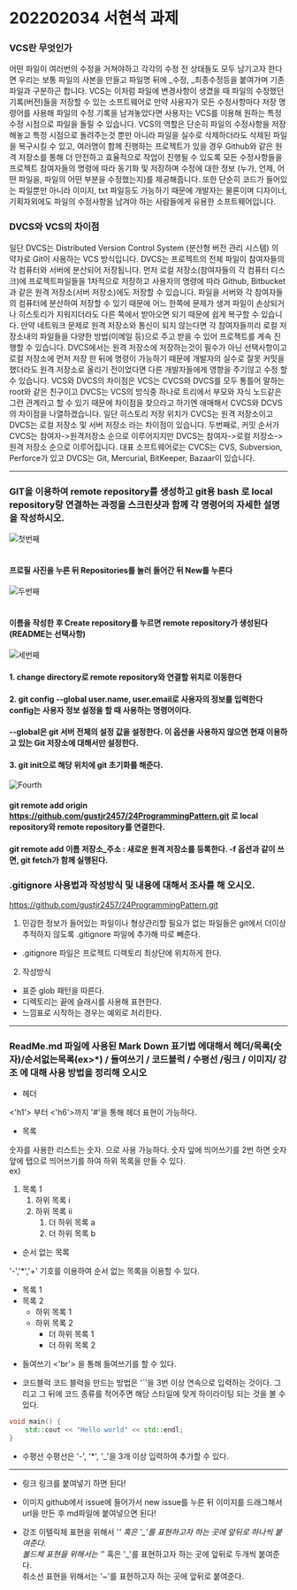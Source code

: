 # 202202034 서현석 과제

### VCS란 무엇인가
어떤 파일이 여러번의 수정을 거쳐야하고 각각의 수정 전 상태들도 모두 남기고자 한다면 우리는 보통 파일의 사본을 만들고 파일명 뒤에 _수정, _최종수정등을 붙여가며 기존파일과 구분하곤 합니다. VCS는 이처럼 파일에 변경사항이 생겼을 때 파일의 수정했던 기록(버전)들을 저장할 수 있는 소프트웨어로 만약 사용자가 모든 수정사항마다 저장 명령어를 사용해 파일의 수정 기록을 남겨놓았다면 사용자는 VCS를 이용해 원하는 특정 수정 시점으로 파일을 돌릴 수 있습니다. VCS의 역할은 단순히 파일의 수정사항을 저장해놓고 특정 시점으로 돌려주는것 뿐만 아니라 파일을 실수로 삭제하더라도 삭제된 파일을 복구시킬 수 있고, 여러명이 함께 진행하는 프로젝트가 있을 경우 Github와 같은 원격 저장소를 통해 더 안전하고 효율적으로 작업이 진행될 수 있도록 모든 수정사항들을 프로젝트 참여자들의 명령에 따라 동기화 및 저장하며 수정에 대한 정보 (누가, 언제, 어떤 파일을, 파일의 어떤 부분을 수정했는지)를 제공해줍니다. 또한 단순히 코드가 들어있는 파일뿐만 아니라 이미지, txt 파일등도 가능하기 때문에 개발자는 물론이며 디자이너, 기획자외에도 파일의 수정사항을 남겨야 하는 사람들에게 유용한 소프트웨어입니다.

### DVCS와 VCS의 차이점

일단 DVCS는 Distributed Version Control System (분산형 버전 관리 시스템) 의 약자로 Git이 사용하는 VCS 방식입니다. DVCS는 프로젝트의 전체 파일이 참여자들의 각 컴퓨터와 서버에 분산되어 저장됩니다. 먼저 로컬 저장소(참여자들의 각 컴퓨터 디스크)에 프로젝트파일들을 1차적으로 저장하고 사용자의 명령에 따라 Github, Bitbucket과 같은 원격 저장소(서버 저장소)에도 저장할 수 있습니다. 파일을 서버와 각 참여자들의 컴퓨터에 분산하여 저장할 수 있기 때문에 어느 한쪽에 문제가 생겨 파일이 손상되거나 히스토리가 지워지더라도 다른 쪽에서 받아오면 되기 때문에 쉽게 복구할 수 있습니다. 만약 네트워크 문제로 원격 저장소와 통신이 되지 않는다면 각 참여자들끼리 로컬 저장소내의 파일들을 다양한 방법(이메일 등)으로 주고 받을 수 있어 프로젝트를 계속 진행할 수 있습니다. DVCS에서는 원격 저장소에 저장하는것이 필수가 아닌 선택사항이고 로컬 저장소에 먼저 저장 한 뒤에 명령이 가능하기 때문에 개발자의 실수로 잘못 커밋을 했더라도 원격 저장소로 올리기 전이었다면 다른 개발자들에게 영향을 주기않고 수정 할 수 있습니다. VCS와 DVCS의 차이점은 VCS는 CVCS와 DVCS를 모두 통틀어 말하는 root와 같은 친구이고 DVCS는 VCS의 방식중 하나로 트리에서 부모와 자식 노드같은 그런 관계라고 할 수 있기 때문에 차이점을 찾으라고 하기엔 애매해서 CVCS와 DCVS의 차이점을 나열하겠습니다.
일단 히스토리 저장 위치가 CVCS는 원격 저장소이고 DVCS는 로컬 저장소 및 서버 저장소 라는 차이점이 있습니다.
두번째로, 커밋 순서가 CVCS는 참여자->원격저장소 순으로 이루어지지만 DVCS는 참여자->로컬 저장소->원격 저장소 순으로 이루어집니다.
대표 소프트웨어로는 CVCS는 CVS, Subversion, Perforce가 있고 DVCS는 Git, Mercurial, BitKeeper, Bazaar이 있습니다.

---
### GIT을 이용하여 remote repository를 생성하고 git용 bash 로 local repository랑 연결하는 과정을 스크린샷과 함께 각 명령어의 자세한 설명을 작성하시오. 
![첫번째](https://github.com/gustjr2457/24ProgrammingPattern/assets/127166744/9554a7d8-5bd7-4363-96fb-9adc12c8856c)
#### <br>프로필 사진을 누른 뒤 Repositories를 눌러 들어간 뒤 New를 누른다
![두번째](https://github.com/gustjr2457/24ProgrammingPattern/assets/127166744/100db6b6-8b9f-46e5-b391-3a6dc8e600a2)
#### <br>이름을 작성한 후 Create repository를 누르면 remote repository가 생성된다 (README는 선택사항)
![세번째](https://github.com/gustjr2457/24ProgrammingPattern/assets/127166744/bd9e626f-c2e9-4287-8c1e-c623b9a7f941)
#### 1. change directory로 remote repository와 연결할 위치로 이동한다<br>
#### 2. git config --global user.name, user.email로 사용자의 정보를 입력한다 config는 사용자 정보 설정을 할 때 사용하는 명령어이다.<br>
#### --global은 git 서버 전체의 설정 값을 설정한다. 이 옵션을 사용하지 않으면 현재 이용하고 있는 Git 저장소에 대해서만 설정한다.
#### 3. git init으로 해당 위치에 git 초기화를 해준다.
![Fourth](https://github.com/gustjr2457/24ProgrammingPattern/assets/127166744/cfac86ad-b7a6-4362-aa3d-c878e497d4c6)
#### git remote add origin https://github.com/gustjr2457/24ProgrammingPattern.git 로 local repository와 remote repository를 연결한다. 
#### git remote add 이름 저장소_주소 : 새로운 원격 저장소를 등록한다. -f 옵션과 같이 쓰면, git fetch가 함께 실행된다.

###  .gitignore 사용법과 작성방식 및 내용에 대해서 조사를 해 오시오.
https://github.com/gustjr2457/24ProgrammingPattern.git
1. 민감한 정보가 들어있는 파일이나 형상관리할 필요가 없는 파일들은 git에서 더이상 추적하지 않도록 .gitignore 파일에 추가해 따로 빼준다.
- .gitignore 파일은 프로젝트 디렉토리 최상단에 위치하게 한다.
2. 작성방식
- 표준 glob 패턴을 따른다.
- 디렉토리는 끝에 슬래시를 사용해 표현한다.
- 느낌표로 시작하는 경우는 예외로 처리한다.


---
### ReadMe.md 파일에 사용된 Mark Down 표기법 에대해서 헤더/목록(숫자)/순서없는목록(ex>*) / 들여쓰기 / 코드블럭 / 수평선 /링크 / 이미지/ 강조 에 대해 사용 방법을 정리해 오시오

* 헤더

<'h1'> 부터 <'h6'>까지 '#'을 통해 헤더 표현이 가능하다.

* 목록

숫자를 사용한 리스트는 숫자. 으로 사용 가능하다. 숫자 앞에 띄어쓰기를 2번 하면 숫자 앞에 탭으로 띄어쓰기를 하여 하위 목록을 만들 수 있다.<br>
ex)
1. 목록 1
    1. 하위 목록 i
    2. 하위 목록 ii
        1. 더 하위 목록 a
        2. 더 하위 목록 b

* 순서 없는 목록

'-','*','+' 기호를 이용하여 순서 없는 목록을 이용할 수 있다.

- 목록 1
- 목록 2
    - 하위 목록 1
    - 하위 목록 2
        - 더 하위 목록 1
        - 더 하위 목록 2

* 들여쓰기
<'br'> 을 통해 들여쓰기를 할 수 있다.

* 코드블럭
코드 블럭을 만드는 방법은 '`'을 3번 이상 연속으로 입력하는 것이다.
그리고 그 뒤에 코드 종류를 적어주면 해당  스타일에 맞게 하이라이팅 되는 것을 볼 수 있다.
```C++
void main() {
    std::cout << "Hello world" << std::endl;
}
```

* 수평선
수평선은 '-', '*', '_'을 3개 이상 입력하여 추가할 수 있다.

---

* 링크
링크를 붙여넣기 하면 된다!

* 이미지
github에서 issue에 들어가서 new issue를 누른 뒤 이미지를 드래그해서 url을 만든 후 md파일에 붙여넣으면 된다!

* 강조
이텔릭체 표현을 위해서 '*' 혹은 '_'를 표현하고자 하는 곳에 앞뒤로 하나씩 붙여준다.<br>
볼드체 표현을 위해서는 '*' 혹은 '_'를 표현하고자 하는 곳에 앞뒤로 두개씩 붙여준다.<br>
취소선 표현을 위해서는 '~'를 표현하고자 하는 곳에 앞뒤로 붙여준다.
